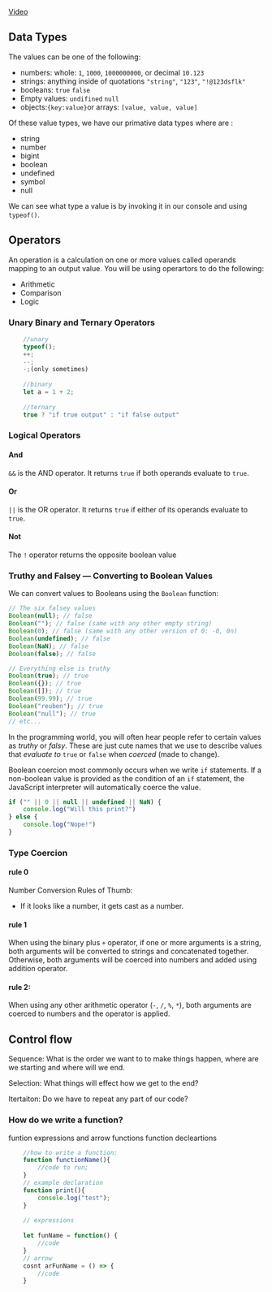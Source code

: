 [Video](https://us02web.zoom.us/rec/play/egMHErxTyQpvPMC025QJXJBWw7soxRPN6mlADWxdb2AhNKklmY3mLi8sTdIZ9krr3nbFBXts5WQ0CjOe.FbB8-sGX2QhncbYt?autoplay=true&startTime=1667569570000)

## Data Types

The values can be one of the following:
* numbers: whole: `1`, `1000`, `1000000000`, or decimal `10.123`
* strings: anything inside of quotations `"string"`, `"123"`, `"!@123dsflk"`
* booleans:  `true` `false`
* Empty values: `undifined` `null`
* objects:`{key:value}`or arrays: `[value, value, value]`


Of these value types, we have our primative data types where are :
* string
* number
* bigint
* boolean
* undefined
* symbol
* null

We can see what type a value is by invoking it in our console and using `typeof()`.

## Operators

An operation is a calculation on one or more values called operands mapping to an output value.
You will be using operartors to do the following:

* Arithmetic
* Comparison
* Logic

### Unary Binary and Ternary Operators

```js
    //unary
    typeof();
    ++;
    --;
    -;(only sometimes)
    
    //binary
    let a = 1 + 2;
    
    //ternary
    true ? "if true output" : "if false output"
```
### Logical Operators

#### And

`&&` is the AND operator. It returns `true` if both operands evaluate to `true`.

#### Or

`||` is the OR operator. It returns `true` if either of its operands evaluate to `true`.

#### Not

The `!` operator returns the opposite boolean value 

### Truthy and Falsey — Converting to Boolean Values
We can convert values to Booleans using the `Boolean` function:

```javascript
// The six falsey values
Boolean(null); // false
Boolean(""); // false (same with any other empty string)
Boolean(0); // false (same with any other version of 0: -0, 0n)
Boolean(undefined); // false
Boolean(NaN); // false 
Boolean(false); // false 

// Everything else is truthy
Boolean(true); // true
Boolean({}); // true
Boolean([]); // true
Boolean(99.99); // true
Boolean("reuben"); // true
Boolean("null"); // true
// etc...
```

In the programming world, you will often hear people refer to certain values as _truthy_ or _falsy_. These are just cute names that we use to describe values that _evaluate to_ `true` or `false` when _coerced_ (made to change). 

Boolean coercion most commonly occurs when we write `if` statements. If a non-boolean value is provided as the condition of an `if` statement, the JavaScript interpreter will automatically coerce the value. 

```js
if ("" || 0 || null || undefined || NaN) {
    console.log("Will this print?")   
} else {
    console.log("Nope!")
}
```
### Type Coercion

#### rule 0

Number Conversion Rules of Thumb:
* If it looks like a number, it gets cast as a number.

#### rule 1

When using the binary plus `+` operator, if one or more arguments is a string, both arguments will be converted to strings and concatenated together. Otherwise, both arguments will be coerced into numbers and added using addition operator.

#### rule 2:

When using any other arithmetic operator (`-`, `/`, `%`, `*`), both arguments are coerced to numbers and the operator is applied.

## Control flow

Sequence: What is the order we want to to make things happen, where are we starting and where will we end.

Selection: What things will effect how we get to the end?

Itertaiton: Do we have to repeat any part of our code?

### How do we write a function?

funtion expressions and arrow functions
function decleartions

```js
    //how to write a function:
    function functionName(){
        //code to run;
    }
    // example declaration
    function print(){
        console.log("test");
    }
    
    // expressions
    
    let funName = function() {
        //code
    }
    // arrow 
    cosnt arFunName = () => {
        //code
    }
```